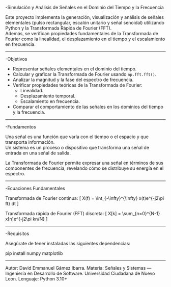 -Simulación y Análisis de Señales en el Dominio del Tiempo y la Frecuencia

Este proyecto implementa la generación, visualización y análisis de señales elementales (pulso rectangular, escalón unitario y señal senoidal) utilizando Python y la Transformada Rápida de Fourier (FFT).  
Además, se verifican propiedades fundamentales de la Transformada de Fourier como la linealidad, el desplazamiento en el tiempo y el escalamiento en frecuencia.

-----------------------------------------------------------------------------------------
-Objetivos

- Representar señales elementales en el dominio del tiempo.
- Calcular y graficar la Transformada de Fourier usando `np.fft.fft()`.
- Analizar la magnitud y la fase del espectro de frecuencia.
- Verificar propiedades teóricas de la Transformada de Fourier:
  - Linealidad.
  - Desplazamiento temporal.
  - Escalamiento en frecuencia.
- Comparar el comportamiento de las señales en los dominios del tiempo y la frecuencia.

-----------------------------------------------------------------------------------------
-Fundamentos

Una señal es una función que varía con el tiempo o el espacio y que transporta información.  
Un sistema es un proceso o dispositivo que transforma una señal de entrada en una señal de salida.  

La Transformada de Fourier permite expresar una señal en términos de sus componentes de frecuencia, revelando cómo se distribuye su energía en el espectro.

-----------------------------------------------------------------------------------------
-Ecuaciones Fundamentales

Transformada de Fourier continua:
\[
X(f) = \int_{-\infty}^{\infty} x(t)e^{-j2\pi ft} dt
\]


Transformada rápida de Fourier (FFT) discreta:
\[
X[k] = \sum_{n=0}^{N-1} x[n]e^{-j2\pi kn/N}
\]


---------------------------------------------------------------------------------------
-Requisitos

Asegúrate de tener instaladas las siguientes dependencias:

pip install numpy matplotlib

---------------------------------------------------------------------------------------
Autor: David Emmanuel Gámez Ibarra.
Materia: Señales y Sistemas — Ingeniería en Desarrollo de Software.
Universidad Ciudadana de Nuevo Leon. 
Lenguaje: Python 3.10+
